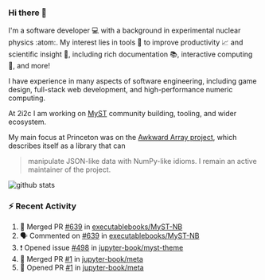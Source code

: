 ### Hi there 👋 

I'm a software developer 💻 with a background in experimental nuclear physics :atom:. My interest lies in tools :wrench: to improve productivity :chart_with_upwards_trend: and scientific insight :telescope:, including rich documentation 📚, interactive computing 🧮, and more! 

I have experience in many aspects of software engineering, including game design, full-stack web development, and high-performance numeric computing. 

At 2i2c I am working on [MyST](https://github.com/jupyter-book/mystmd) community building, tooling, and wider ecosystem. 

My main focus at Princeton was on the [Awkward Array project](awkward-array.org/), which describes itself as a library that can 
> manipulate JSON-like data with NumPy-like idioms. I remain an active maintainer of the project. 

![github stats](https://github-readme-stats.vercel.app/api?username=agoose77&show_icons=true&hide_rank=true&hide_title=true&bg_color=30,e76445,904e95&text_color=efe3ec&icon_color=efe3ec)
<!--
**agoose77/agoose77** is a ✨ _special_ ✨ repository because its `README.md` (this file) appears on your GitHub profile.

Here are some ideas to get you started:

- 🔭 I’m currently working on ...
- 🌱 I’m currently learning ...
- 👯 I’m looking to collaborate on ...
- 🤔 I’m looking for help with ...
- 💬 Ask me about ...
- 📫 How to reach me: ...
- 😄 Pronouns: ...
- ⚡ Fun fact: ...
-->

### :zap: Recent Activity

<!--START_SECTION:activity-->
1. 🎉 Merged PR [#639](https://github.com/executablebooks/MyST-NB/pull/639) in [executablebooks/MyST-NB](https://github.com/executablebooks/MyST-NB)
2. 🗣 Commented on [#639](https://github.com/executablebooks/MyST-NB/pull/639#issuecomment-2468277295) in [executablebooks/MyST-NB](https://github.com/executablebooks/MyST-NB)
3. ❗ Opened issue [#498](https://github.com/jupyter-book/myst-theme/issues/498) in [jupyter-book/myst-theme](https://github.com/jupyter-book/myst-theme)
4. 🎉 Merged PR [#1](https://github.com/jupyter-book/meta/pull/1) in [jupyter-book/meta](https://github.com/jupyter-book/meta)
5. 💪 Opened PR [#1](https://github.com/jupyter-book/meta/pull/1) in [jupyter-book/meta](https://github.com/jupyter-book/meta)
<!--END_SECTION:activity-->

